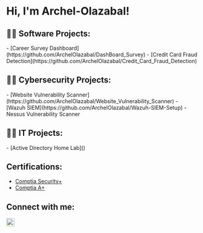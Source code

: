 <h1>Hi, I'm Archel-Olazabal! </h1>

<h2>👨‍💻 Software Projects:</h2>
- [Career Survey Dashboard](https://github.com/ArchelOlazabal/DashBoard_Survey)
- [Credit Card Fraud Detection](https://github.com/ArchelOlazabal/Credit_Card_Fraud_Detection)

<h2>👨‍💻 Cybersecurity Projects:</h2>
- [Website Vulnerability Scanner](https://github.com/ArchelOlazabal/Website_Vulnerability_Scanner)
- [Wazuh SIEM](https://github.com/ArchelOlazabal/Wazuh-SIEM-Setup)
- Nessus Vulnerability Scanner

<h2>👨‍💻 IT Projects:</h2>
- [Active Directory Home Lab]()

<h2>Certifications: </h2>

- [Comptia Security+](https://www.comptia.org/certifications/security)
- [Comptia A+](https://www.comptia.org/certifications/a)

<h2>Connect with me:</h2>

[<img align="left" alt="JoshMadakor | LinkedIn" width="22px" src="https://cdn.jsdelivr.net/npm/simple-icons@v3/icons/linkedin.svg" />][linkedin]

[linkedin]: https://linkedin.com/in/joshmadakor

<!--
**joshmadakor1/joshmadakor1** is a ✨ _special_ ✨ repository because its `README.md` (this file) appears on your GitHub profile.

Here are some ideas to get you started:

- 🔭 I’m currently working on ...
- 🌱 I’m currently learning ...
- 👯 I’m looking to collaborate on ...
- 🤔 I’m looking for help with ...
- 💬 Ask me about ...
- 📫 How to reach me: ...
- 😄 Pronouns: ...
- ⚡ Fun fact: ...
-->
